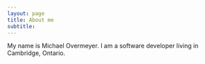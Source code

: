 ```yaml
---
layout: page
title: About me
subtitle: 
---
```


My name is Michael Overmeyer. I am a software developer living in Cambridge, Ontario.